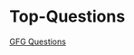 # Top-Questions
[GFG Questions](https://www.geeksforgeeks.org/must-do-coding-questions-for-companies-like-amazon-microsoft-adobe/)
